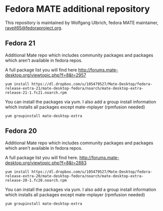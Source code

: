 # Fedora MATE additional repository

This repository is maintained by Wolfgang Ulbrich, fedora MATE maintainer,
[raveit65@fedoraproject.org](mailto:raveit65@fedoraproject.org).

## Fedora 21

Additional Mate repo which includes community packages and packages which
aren't available in fedora repos.

A full package list you will find here http://forums.mate-desktop.org/viewtopic.php?f=8&t=2957

    
    
    yum install https://dl.dropbox.com/u/105479527/Mate-Desktop/fedora-release-extra-21/mate-desktop-fedora/noarch/mate-desktop-extra-release-21-1.fc21.noarch.rpm

You can install the packages via yum. I also add a group install information
which installs all packages except mate-mplayer (rpmfusion needed)

    
    
    yum groupinstall mate-desktop-extra

## Fedora 20

Additional Mate repo which includes community packages and packages which
aren't available in fedora repos.

A full package list you will find here. http://forums.mate-desktop.org/viewtopic.php?f=8&t=2883

    
    
    yum install https://dl.dropbox.com/u/105479527/Mate-Desktop/fedora-release-extra-20/mate-desktop-fedora/noarch/mate-desktop-extra-release-20-1.fc20.noarch.rpm

You can install the packages via yum. I also add a group install information
which installs all packages except mate-mplayer (rpmfusion needed)

    
    
    yum groupinstall mate-desktop-extra


